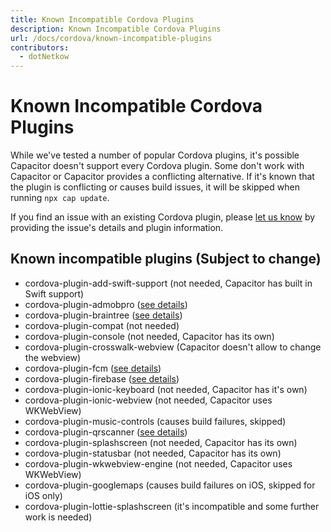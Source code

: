 ```yaml
---
title: Known Incompatible Cordova Plugins
description: Known Incompatible Cordova Plugins
url: /docs/cordova/known-incompatible-plugins
contributors:
  - dotNetkow
---
```


# Known Incompatible Cordova Plugins

<p class="intro">While we've tested a number of popular Cordova plugins, it's possible Capacitor doesn't support every Cordova plugin. Some don't work with Capacitor or Capacitor provides a conflicting alternative. If it's known that the plugin is conflicting or causes build issues, it will be skipped when running <code>npx cap update</code>.</p>

<p class="intro">If you find an issue with an existing Cordova plugin, please <a href="https://github.com/ionic-team/capacitor/issues/new" target="_blank">let us know</a> by providing the issue's details and plugin information.<p class="intro">

## Known incompatible plugins (Subject to change)

- cordova-plugin-add-swift-support (not needed, Capacitor has built in Swift support)
- cordova-plugin-admobpro ([see details](https://github.com/ionic-team/capacitor/issues/1101))
- cordova-plugin-braintree ([see details](https://github.com/ionic-team/capacitor/issues/1415))
- cordova-plugin-compat (not needed)
- cordova-plugin-console (not needed, Capacitor has its own)
- cordova-plugin-crosswalk-webview (Capacitor doesn't allow to change the webview)
- cordova-plugin-fcm ([see details](https://github.com/ionic-team/capacitor/issues/584))
- cordova-plugin-firebase ([see details](https://github.com/ionic-team/capacitor/issues/815))
- cordova-plugin-ionic-keyboard (not needed, Capacitor has it's own)
- cordova-plugin-ionic-webview (not needed, Capacitor uses WKWebView)
- cordova-plugin-music-controls (causes build failures, skipped)
- cordova-plugin-qrscanner ([see details](https://github.com/ionic-team/capacitor/issues/1213))
- cordova-plugin-splashscreen (not needed, Capacitor has its own)
- cordova-plugin-statusbar (not needed, Capacitor has its own)
- cordova-plugin-wkwebview-engine (not needed, Capacitor uses WKWebView)
- cordova-plugin-googlemaps (causes build failures on iOS, skipped for iOS only)
- cordova-plugin-lottie-splashscreen (it's incompatible and some further work is needed)
